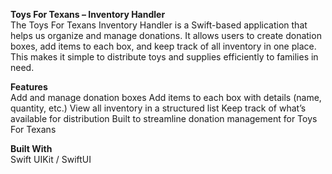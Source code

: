 **Toys For Texans – Inventory Handler**<br>
The Toys For Texans Inventory Handler is a Swift-based application that helps us organize and manage donations. It allows users to create donation boxes, add items to each box, and keep track of all inventory in one place. This makes it simple to distribute toys and supplies efficiently to families in need.

**Features**<br>
Add and manage donation boxes
Add items to each box with details (name, quantity, etc.)
View all inventory in a structured list
Keep track of what’s available for distribution
Built to streamline donation management for Toys For Texans

**Built With**<br>
Swift
UIKit / SwiftUI
